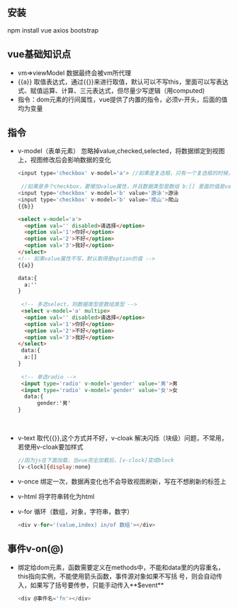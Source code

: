 ## 安装

npm install vue axios bootstrap

## vue基础知识点

- vm=>viewModel 数据最终会被vm所代理
- {{a}} 取值表达式，通过{{}}来进行取值，默认可以不写this，里面可以写表达式、赋值运算、计算、三元表达式，但尽量少写逻辑（用computed)
- 指令：dom元素的行间属性，vue提供了内置的指令，必须v-开头，后面的值均为变量

## 指令

- v-model（表单元素） 忽略掉value,checked,selected，将数据绑定到视图上，视图修改后会影响数据的变化

  ```javascript
  <input type='checkbox' v-model='a'> //如果是复选框，只有一个复选框的时候，会把此值转化成boolean类型，true为选中
   
   //如果是多个checkbox，要增加value属性，并且数据类型是数组 b:[] 里面的值是value的内容
  <input type='checkbox' v-model='b' value='游泳'>游泳
  <input type='checkbox' v-model='b' value='爬山'>爬山
  {{b}}
  ```

  ```html
  <select v-model='a'>
    <option val='' disabled>请选择</option>
    <option val='1'>你好</option>
    <option val='2'>不好</option>
    <option val='3'>我好</option>
  </select>
  <!-- 如果value属性不写，默认取得是option的值 -->
  {{a}}

  data:{
    a:''
  }
   
   <!-- 多选select，则数据类型是数组类型 -->
   <select v-model='a' multipe>
    <option val='' disabled>请选择</option>
    <option val='1'>你好</option>
    <option val='2'>不好</option>
    <option val='3'>我好</option>
  </select>
   data:{
    a:[]
  }
   
   <!-- 单选radio -->
   <input type='radio' v-model='gender' value='男'>男
   <input type='radio' v-model='gender' value='女'>女
    data:{
    	gender:'男'
  }
  ```

  ​

- v-text 取代{{}},这个方式并不好，v-cloak 解决闪烁（块级）问题，不常用，若使用v-cloak要加样式

  ```javascript
  //因为js在下面加载，当vue完全加载后，[v-clock]变成block
  [v-clock]{display:none}
  ```

- v-once 绑定一次，数据再变化也不会导致视图刷新，写在不想刷新的标签上

- v-html 将字符串转化为html

- v-for 循环（数组，对象，字符串，数字）

  ```javascript
  <div v-for='(value,index) in/of 数组'></div>
  ```

## 事件v-on(@) 

- 绑定给dom元素，函数需要定义在methods中，不能和data里的内容重名，this指向实例，不能使用箭头函数，事件源对象如果不写括 号，则会自动传入，如果写了括号要传参，只能手动传入**$event**

  ```javascript
  <div @事件名='fn'></div>
  ```

  ​